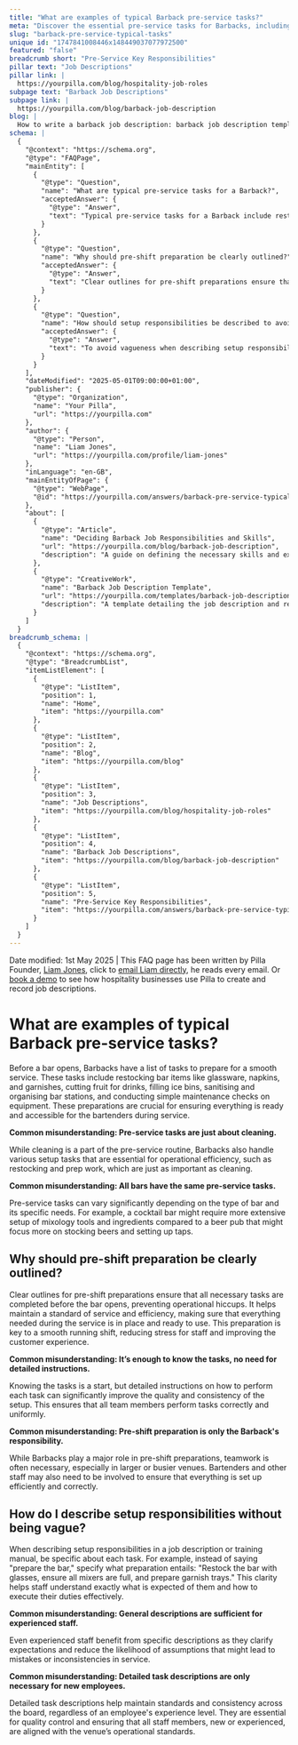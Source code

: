 ```yaml
---
title: "What are examples of typical Barback pre-service tasks?"
meta: "Discover the essential pre-service tasks for Barbacks, including restocking, preparation, and setting up bar stations, to ensure efficient bar operations."
slug: "barback-pre-service-typical-tasks"
unique id: "1747841008446x148449037077972500"
featured: "false"
breadcrumb short: "Pre-Service Key Responsibilities"
pillar text: "Job Descriptions"
pillar link: |
  https://yourpilla.com/blog/hospitality-job-roles
subpage text: "Barback Job Descriptions"
subpage link: |
  https://yourpilla.com/blog/barback-job-description
blog: |
  How to write a barback job description: barback job description template included.
schema: |
  {
    "@context": "https://schema.org",
    "@type": "FAQPage",
    "mainEntity": [
      {
        "@type": "Question",
        "name": "What are typical pre-service tasks for a Barback?",
        "acceptedAnswer": {
          "@type": "Answer",
          "text": "Typical pre-service tasks for a Barback include restocking bar items like glassware, napkins, and garnishes, cutting fruit for drinks, filling ice bins, sanitising and organising bar stations, and conducting simple maintenance checks on equipment. These tasks are essential for ensuring that everything is ready and accessible for the bartenders during service, beyond just cleaning and organising."
        }
      },
      {
        "@type": "Question",
        "name": "Why should pre-shift preparation be clearly outlined?",
        "acceptedAnswer": {
          "@type": "Answer",
          "text": "Clear outlines for pre-shift preparations ensure that all necessary tasks are completed before the bar opens. This preparation is crucial for maintaining a standard of service and efficiency, ensuring everything needed during the service is ready and accessible, which contributes to a smooth running shift and enhances customer experience."
        }
      },
      {
        "@type": "Question",
        "name": "How should setup responsibilities be described to avoid vagueness?",
        "acceptedAnswer": {
          "@type": "Answer",
          "text": "To avoid vagueness when describing setup responsibilities, be specific about each task. For example, instead of simply stating 'prepare the bar,' specify that the preparation includes restocking the bar with glasses, ensuring all mixers are full, and preparing garnish trays. This specificity helps staff understand exactly what is expected of them and how to execute their duties effectively."
        }
      }
    ],
    "dateModified": "2025-05-01T09:00:00+01:00",
    "publisher": {
      "@type": "Organization",
      "name": "Your Pilla",
      "url": "https://yourpilla.com"
    },
    "author": {
      "@type": "Person",
      "name": "Liam Jones",
      "url": "https://yourpilla.com/profile/liam-jones"
    },
    "inLanguage": "en-GB",
    "mainEntityOfPage": {
      "@type": "WebPage",
      "@id": "https://yourpilla.com/answers/barback-pre-service-typical-tasks"
    },
    "about": [
      {
        "@type": "Article",
        "name": "Deciding Barback Job Responsibilities and Skills",
        "url": "https://yourpilla.com/blog/barback-job-description",
        "description": "A guide on defining the necessary skills and experience needed from a Barback."
      },
      {
        "@type": "CreativeWork",
        "name": "Barback Job Description Template",
        "url": "https://yourpilla.com/templates/barback-job-description",
        "description": "A template detailing the job description and responsibilities for a Barback position."
      }
    ]
  }
breadcrumb_schema: |
  {
    "@context": "https://schema.org",
    "@type": "BreadcrumbList",
    "itemListElement": [
      {
        "@type": "ListItem",
        "position": 1,
        "name": "Home",
        "item": "https://yourpilla.com"
      },
      {
        "@type": "ListItem",
        "position": 2,
        "name": "Blog",
        "item": "https://yourpilla.com/blog"
      },
      {
        "@type": "ListItem",
        "position": 3,
        "name": "Job Descriptions",
        "item": "https://yourpilla.com/blog/hospitality-job-roles"
      },
      {
        "@type": "ListItem",
        "position": 4,
        "name": "Barback Job Descriptions",
        "item": "https://yourpilla.com/blog/barback-job-description"
      },
      {
        "@type": "ListItem",
        "position": 5,
        "name": "Pre-Service Key Responsibilities",
        "item": "https://yourpilla.com/answers/barback-pre-service-typical-tasks"
      }
    ]
  }
---
```


Date modified: 1st May 2025 | This FAQ page has been written by Pilla Founder, [Liam Jones](https://yourpilla.com/profile/liam-jones), click to [email Liam directly](https://mailto:liam@yourpilla.com), he reads every email. Or [book a demo](https://calendly.com/pilla/demo) to see how hospitality businesses use Pilla to create and record job descriptions.

# What are examples of typical Barback pre-service tasks?

Before a bar opens, Barbacks have a list of tasks to prepare for a smooth service. These tasks include restocking bar items like glassware, napkins, and garnishes, cutting fruit for drinks, filling ice bins, sanitising and organising bar stations, and conducting simple maintenance checks on equipment. These preparations are crucial for ensuring everything is ready and accessible for the bartenders during service.

**Common misunderstanding: Pre-service tasks are just about cleaning.**

While cleaning is a part of the pre-service routine, Barbacks also handle various setup tasks that are essential for operational efficiency, such as restocking and prep work, which are just as important as cleaning.

**Common misunderstanding: All bars have the same pre-service tasks.**

Pre-service tasks can vary significantly depending on the type of bar and its specific needs. For example, a cocktail bar might require more extensive setup of mixology tools and ingredients compared to a beer pub that might focus more on stocking beers and setting up taps.

## Why should pre-shift preparation be clearly outlined?

Clear outlines for pre-shift preparations ensure that all necessary tasks are completed before the bar opens, preventing operational hiccups. It helps maintain a standard of service and efficiency, making sure that everything needed during the service is in place and ready to use. This preparation is key to a smooth running shift, reducing stress for staff and improving the customer experience.

**Common misunderstanding: It’s enough to know the tasks, no need for detailed instructions.**

Knowing the tasks is a start, but detailed instructions on how to perform each task can significantly improve the quality and consistency of the setup. This ensures that all team members perform tasks correctly and uniformly.

**Common misunderstanding: Pre-shift preparation is only the Barback's responsibility.**

While Barbacks play a major role in pre-shift preparations, teamwork is often necessary, especially in larger or busier venues. Bartenders and other staff may also need to be involved to ensure that everything is set up efficiently and correctly.

## How do I describe setup responsibilities without being vague?

When describing setup responsibilities in a job description or training manual, be specific about each task. For example, instead of saying "prepare the bar," specify what preparation entails: "Restock the bar with glasses, ensure all mixers are full, and prepare garnish trays." This clarity helps staff understand exactly what is expected of them and how to execute their duties effectively.

**Common misunderstanding: General descriptions are sufficient for experienced staff.**

Even experienced staff benefit from specific descriptions as they clarify expectations and reduce the likelihood of assumptions that might lead to mistakes or inconsistencies in service.

**Common misunderstanding: Detailed task descriptions are only necessary for new employees.**

Detailed task descriptions help maintain standards and consistency across the board, regardless of an employee's experience level. They are essential for quality control and ensuring that all staff members, new or experienced, are aligned with the venue’s operational standards.